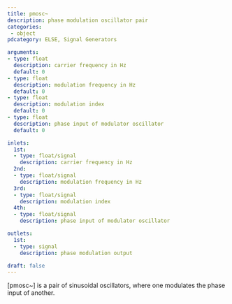 ```yaml
---
title: pmosc~
description: phase modulation oscillator pair
categories:
 - object
pdcategory: ELSE, Signal Generators

arguments:
- type: float
  description: carrier frequency in Hz
  default: 0
- type: float
  description: modulation frequency in Hz
  default: 0
- type: float
  description: modulation index
  default: 0
- type: float
  description: phase input of modulator oscillator
  default: 0

inlets:
  1st:
  - type: float/signal
    description: carrier frequency in Hz
  2nd:
  - type: float/signal
    description: modulation frequency in Hz
  3rd:
  - type: float/signal
    description: modulation index
  4th:
  - type: float/signal
    description: phase input of modulator oscillator

outlets:
  1st:
  - type: signal
    description: phase modulation output

draft: false
---
```


[pmosc~] is a pair of sinusoidal oscillators, where one modulates the phase input of another.

